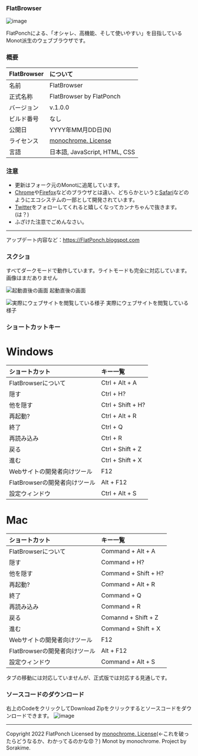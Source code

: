 ### FlatBrowser
![image](https://user-images.githubusercontent.com/69241694/143031805-9e5636a0-e9c7-44ff-b2d5-5f4cf9bed654.png)

FlatPonchによる、「オシャレ、高機能、そして使いやすい」を目指しているMonot派生のウェブブラウザです。

### 概要
|FlatBrowser|について|
|:--|:--|
|名前|FlatBrowser|
|正式名称|FlatBrowser by FlatPonch|
|バージョン|v.1.0.0|
|ビルド番号|なし|
|公開日|YYYY年MM月DD日(N)|
|ライセンス|[monochrome. License](https://sorakime.github.io/mncr/license)|
|言語|日本語, JavaScript, HTML, CSS|

### 注意
- 更新はフォーク元のMonotに追尾しています。
- [Chrome](https://chrome.google.com/)や[Firefox](https://mozilla.org/firefox/new)などのブラウザとは違い、どちらかというと[Safari](https://apple.com/jp/safari/)などのようにエコシステムの一部として開発されています。
- [Twitter](https://twitter.com/flat_ponch)をフォローしてくれると嬉しくなってカンナちゃんで抜きます。(は？)
- ふざけた注意でごめんなさい。

---

アップデート内容など：https://FlatPonch.blogspot.com

### スクショ
すべてダークモードで動作しています。ライトモードも完全に対応しています。
画像はまだありません

![起動直後の画面](https://user-images.githubusercontent.com/69241694/143030979-a3d142b6-cbb0-4775-9673-114aa59ec42f.png)
起動直後の画面

![実際にウェブサイトを閲覧している様子](https://user-images.githubusercontent.com/69241694/143031042-9a797fdf-4689-47d2-b0fd-c626f3b9145d.png)
実際にウェブサイトを閲覧している様子


### ショートカットキー

# Windows
|ショートカット|キー一覧|
|:--|:--|
|FlatBrowserについて|Ctrl + Alt + A|
|隠す|Ctrl + H?|
|他を隠す|Ctrl + Shift + H?|
|再起動?|Ctrl + Alt + R|
|終了|Ctrl + Q|
|再読み込み|Ctrl + R|
|戻る|Ctrl + Shift + Z|
|進む|Ctrl + Shift + X|
|Webサイトの開発者向けツール|F12|
|FlatBrowserの開発者向けツール|Alt + F12|
|設定ウィンドウ|Ctrl + Alt + S|

# Mac
|ショートカット|キー一覧|
|:--|:--|
|FlatBrowserについて|Command + Alt + A|
|隠す|Command + H?|
|他を隠す|Command + Shift + H?|
|再起動?|Command + Alt + R|
|終了|Command + Q|
|再読み込み|Command + R|
|戻る|Comannd + Shift + Z|
|進む|Command + Shift + X|
|Webサイトの開発者向けツール|F12|
|FlatBrowserの開発者向けツール|Alt + F12|
|設定ウィンドウ|Command + Alt + S|

タブの移動には対応していませんが、正式版では対応する見通しです。

### ソースコードのダウンロード
右上のCodeをクリックしてDownload Zipをクリックするとソースコードをダウンロードできます。
![image](https://user-images.githubusercontent.com/69241694/132985506-fa49c272-6032-4349-bad9-e97a068aa8fe.png)

---
Copyright 2022 FlatPonch
Licensed by [monochrome. License](https://sorakime.github.io/mncr/license)(←これを破ったらどうなるか、わかってるのかな😟？)
Monot by monochrome. Project by Sorakime.
